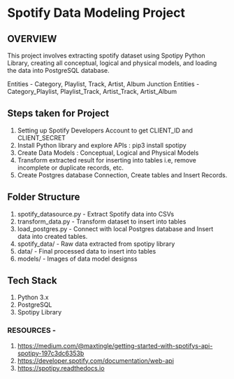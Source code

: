 # Spotify Data Modeling Project

## OVERVIEW

This project involves extracting spotify dataset using Spotipy Python Library, creating all conceptual, logical and physical models, and loading the data into PostgreSQL database.

Entities - Category, Playlist, Track, Artist, Album
Junction Entities - Category_Playlist, Playlist_Track, Artist_Track, Artist_Album

## Steps taken for Project
1. Setting up Spotify Developers Account to get CLIENT_ID and CLIENT_SECRET
2. Install Python library and explore APIs : pip3 install spotipy
3. Create Data Models : Conceptual, Logical and Physical Models
4. Transform extracted result for inserting into tables i.e, remove incomplete or duplicate records, etc.
5. Create Postgres database Connection, Create tables and Insert Records.

## Folder Structure
1. spotify_datasource.py - Extract Spotify data into CSVs
2. transform_data.py - Transform dataset to insert into tables
3. load_postgres.py - Connect with local Postgres database and Insert data into created tables.
4. spotify_data/ - Raw data extracted from spotipy library
5. data/ - Final processed data to insert into tables
6. models/ - Images of data model designss

## Tech Stack
1. Python 3.x
2. PostgreSQL
3. Spotipy Library


### RESOURCES -
1. https://medium.com/@maxtingle/getting-started-with-spotifys-api-spotipy-197c3dc6353b
2. https://developer.spotify.com/documentation/web-api 
3. https://spotipy.readthedocs.io 

